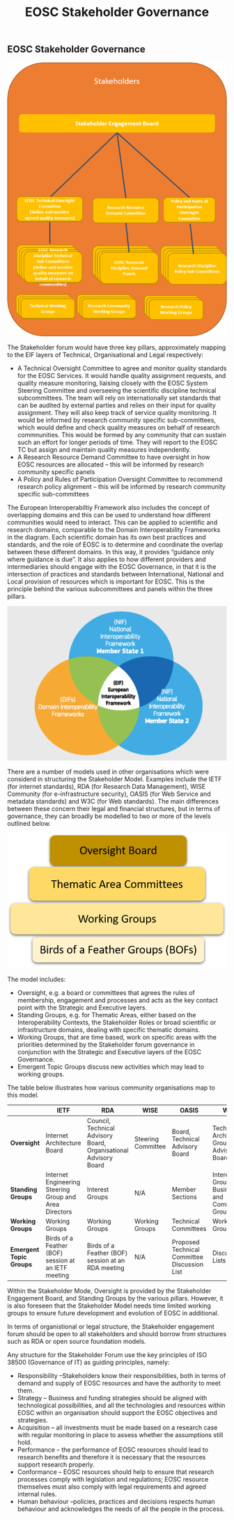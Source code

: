 ﻿---
title: EOSC Stakeholder Governance
menu: EOSC Stakeholder Governance
parent: GovernanceModel.md
weight: 2
---

EOSC Stakeholder Governance
----------------------
![Stakeholder Governance](assets/StakeholdersOverview.png)

The Stakeholder forum would have three key pillars, approximately mapping to the EIF layers of Technical, Organisational and Legal respectively:

* A Technical Oversight Committee to agree and monitor quality standards for the EOSC Services. It would handle quality assignment requests, and quality measure monitoring, liaising closely with the EOSC System Steering Committee and overseeing the scientific discipline technical subcommittees. The team will rely on internationally set standards that can be audited by external parties and relies on their input for quality assignment. They will also keep track of service quality monitoring. It would be informed by research community specific sub-committees, which would define and check quality measures on behalf of research commnunities. This would be formed by any community that can sustain such an effort for longer periods of time. They will report to the EOSC TC but assign and maintain quality measures independently.
* A Research Resource Demand Committee to have oversight in how EOSC resources are allocated – this will be informed by research community specific panels
* A Policy and Rules of Participation Oversight Committee to recommend research policy alignment – this will be informed by research community specific sub-committees

The European Interoperabiltiy Framework also includes the concept of overlapping domains and this can be used to understand how different communities would need to interact. This can be applied to scientific and research domains, comparable to the Domain Interoperability Frameworks in the diagram. Each scientific domain has its own best practices and standards, and the role of EOSC is to determine and coordinate the overlap between these different domains. In this way, it provides “guidance only where guidance is due”. It also applies to how different providers and intermediaries should engage with the EOSC Governance, in that it is the intersection of practices and standards between International, National and Local provision of resources which is important for EOSC. This is the principle behind the various subcommittees and panels within the three pillars.

![European Interoperability Framework](assets/EuropeanInteroperabilityFramework.png)

There are a number of models used in other organisations which were considerd in structuring the Stakeholder Model. Examples include the IETF  (for internet standards), RDA  (for Research Data Management), WISE Community  (for e-infrastructure security), OASIS  (for Web Service and metadata standards) and W3C  (for Web standards). The main differences between these concern their legal and financial structures, but in terms of governance, they can broadly be modelled to two or more of the levels outlined below.
 
![Stakeholder Forum Governance outline](assets/StakeholderForumGovernanceOutline.png)

The model includes:
* Oversight, e.g. a board or committees that agrees the rules of membership, engagement and processes and acts as the key contact point with the Strategic and Executive layers.
* Standing Groups, e.g. for Thematic Areas, either based on the Interoperability Contexts, the Stakeholder Roles or broad scientific or infrastructure domains, dealing with specific thematic domains. 
* Working Groups, that are time based, work on specific areas with the priorities determined by the Stakeholder forum governance in conjunction with the Strategic and Executive layers of the EOSC Governance. 
* Emergent Topic Groups discuss new activities which may lead to working groups. 

The table below illustrates how various community organisations map to this model.

|   | IETF | RDA | WISE | OASIS | W3C |
|---|------|-----|------|-------|-----|
| **Oversight** | Internet Architecture Board | Council, Technical Advisory Board, Organisational Advisory Board | Steering Committee | Board, Technical Advisory Board | Technical Architecture Group, Advisory Board |
| **Standing Groups** |	Internet Engineering Steering Group and Area Directors | Interest Groups | N/A | Member Sections | Interest Groups, Business and Community Groups |
| **Working Groups** | Working Groups | Working Groups | Working Groups | Technical Committees | Working Groups |
| **Emergent Topic Groups** | Birds of a Feather (BOF) session at an IETF meeting | Birds of a Feather (BOF) session at an RDA meeting | N/A | Proposed Technical Committee Discussion List | Discussion Lists |

Within the Stakeholder Mode, Oversight is provided by the Stakeholder Engagement Board, and Standing Groups by the various pillars. However, it is also foreseen that the Stakeholder Model needs time limited working groups to ensure future development and evolution of EOSC in additional.

In terms of organistional or legal structure, the Stakeholder engagement forum should be open to all stakeholders and should borrow from structures such as RDA or open source foundation models.

Any structure for the Stakeholder Forum use the key principles of ISO 38500 (Governance of IT)  as guiding principles, namely:
* Responsibility –Stakeholders know their responsibilities, both in terms of demand and supply of EOSC resources and have the authority to meet them.
* Strategy – Business and funding strategies should be aligned with technological possibilities, and all the technologies and resources within EOSC within an organisation should support the EOSC objectives and strategies.
* Acquisition – all investments must be made based on a research case with regular monitoring in place to assess whether the assumptions still hold.
* Performance – the performance of EOSC resources should lead to research benefits and therefore it is necessary that the resources support research properly.
* Conformance – EOSC resources should help to ensure that research processes comply with legislation and regulations; EOSC resource themselves must also comply with legal requirements and agreed internal rules.
* Human behaviour –policies, practices and decisions respects human behaviour and acknowledges the needs of all the people in the process.



